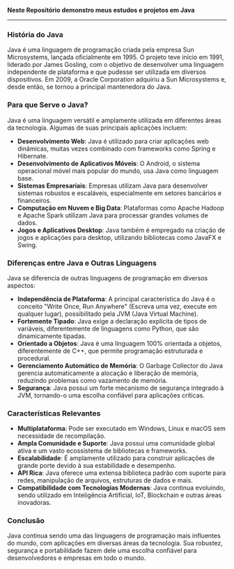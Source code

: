 **Neste Repositório demonstro meus estudos e projetos em Java**

---

### História do Java

Java é uma linguagem de programação criada pela empresa Sun Microsystems, lançada oficialmente em 1995. O projeto teve início em 1991, liderado por James Gosling, com o objetivo de desenvolver uma linguagem independente de plataforma e que pudesse ser utilizada em diversos dispositivos. Em 2009, a Oracle Corporation adquiriu a Sun Microsystems e, desde então, se tornou a principal mantenedora do Java.

### Para que Serve o Java?

Java é uma linguagem versátil e amplamente utilizada em diferentes áreas da tecnologia. Algumas de suas principais aplicações incluem:

- **Desenvolvimento Web**: Java é utilizado para criar aplicações web dinâmicas, muitas vezes combinado com frameworks como Spring e Hibernate.
- **Desenvolvimento de Aplicativos Móveis**: O Android, o sistema operacional móvel mais popular do mundo, usa Java como linguagem base.
- **Sistemas Empresariais**: Empresas utilizam Java para desenvolver sistemas robustos e escaláveis, especialmente em setores bancários e financeiros.
- **Computação em Nuvem e Big Data**: Plataformas como Apache Hadoop e Apache Spark utilizam Java para processar grandes volumes de dados.
- **Jogos e Aplicativos Desktop**: Java também é empregado na criação de jogos e aplicações para desktop, utilizando bibliotecas como JavaFX e Swing.

### Diferenças entre Java e Outras Linguagens

Java se diferencia de outras linguagens de programação em diversos aspectos:

- **Independência de Plataforma**: A principal característica do Java é o conceito "Write Once, Run Anywhere" (Escreva uma vez, execute em qualquer lugar), possibilitado pela JVM (Java Virtual Machine).
- **Fortemente Tipado**: Java exige a declaração explícita de tipos de variáveis, diferentemente de linguagens como Python, que são dinamicamente tipadas.
- **Orientado a Objetos**: Java é uma linguagem 100% orientada a objetos, diferentemente de C++, que permite programação estruturada e procedural.
- **Gerenciamento Automático de Memória**: O Garbage Collector do Java gerencia automaticamente a alocação e liberação de memória, reduzindo problemas como vazamento de memória.
- **Segurança**: Java possui um forte mecanismo de segurança integrado à JVM, tornando-o uma escolha confiável para aplicações críticas.

### Características Relevantes

- **Multiplataforma**: Pode ser executado em Windows, Linux e macOS sem necessidade de recompilação.
- **Ampla Comunidade e Suporte**: Java possui uma comunidade global ativa e um vasto ecossistema de bibliotecas e frameworks.
- **Escalabilidade**: É amplamente utilizado para construir aplicações de grande porte devido à sua estabilidade e desempenho.
- **API Rica**: Java oferece uma extensa biblioteca padrão com suporte para redes, manipulação de arquivos, estruturas de dados e mais.
- **Compatibilidade com Tecnologias Modernas**: Java continua evoluindo, sendo utilizado em Inteligência Artificial, IoT, Blockchain e outras áreas inovadoras.

### Conclusão

Java continua sendo uma das linguagens de programação mais influentes do mundo, com aplicações em diversas áreas da tecnologia. Sua robustez, segurança e portabilidade fazem dele uma escolha confiável para desenvolvedores e empresas em todo o mundo.

